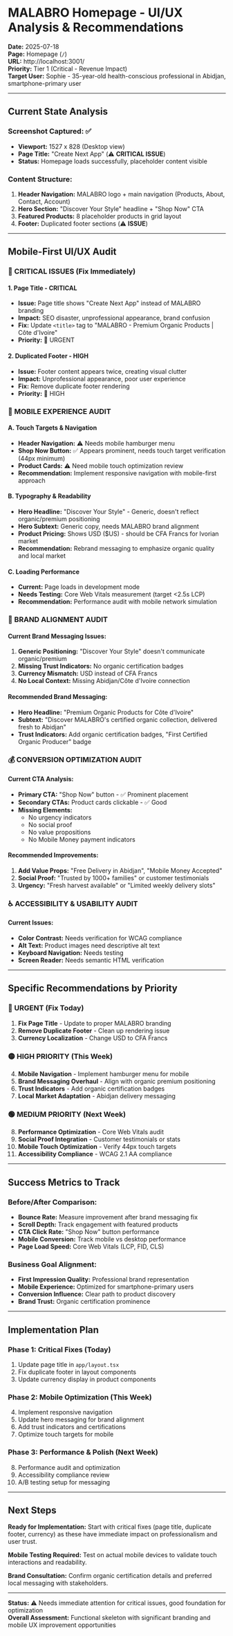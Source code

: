 # MALABRO Homepage - UI/UX Analysis & Recommendations

**Date:** 2025-07-18  
**Page:** Homepage (`/`)  
**URL:** http://localhost:3001/  
**Priority:** Tier 1 (Critical - Revenue Impact)  
**Target User:** Sophie - 35-year-old health-conscious professional in Abidjan, smartphone-primary user

---

## **Current State Analysis**

### **Screenshot Captured:** ✅
- **Viewport:** 1527 x 828 (Desktop view)
- **Page Title:** "Create Next App" (⚠️ **CRITICAL ISSUE**)
- **Status:** Homepage loads successfully, placeholder content visible

### **Content Structure:**
1. **Header Navigation:** MALABRO logo + main navigation (Products, About, Contact, Account)
2. **Hero Section:** "Discover Your Style" headline + "Shop Now" CTA
3. **Featured Products:** 8 placeholder products in grid layout
4. **Footer:** Duplicated footer sections (⚠️ **ISSUE**)

---

## **Mobile-First UI/UX Audit**

### **🚨 CRITICAL ISSUES (Fix Immediately)**

#### **1. Page Title - CRITICAL**
- **Issue:** Page title shows "Create Next App" instead of MALABRO branding
- **Impact:** SEO disaster, unprofessional appearance, brand confusion
- **Fix:** Update `<title>` tag to "MALABRO - Premium Organic Products | Côte d'Ivoire"
- **Priority:** 🔴 URGENT

#### **2. Duplicated Footer - HIGH**
- **Issue:** Footer content appears twice, creating visual clutter
- **Impact:** Unprofessional appearance, poor user experience
- **Fix:** Remove duplicate footer rendering
- **Priority:** 🔴 HIGH

### **📱 MOBILE EXPERIENCE AUDIT**

#### **A. Touch Targets & Navigation**
- **Header Navigation:** ⚠️ Needs mobile hamburger menu
- **Shop Now Button:** ✅ Appears prominent, needs touch target verification (44px minimum)
- **Product Cards:** ⚠️ Need mobile touch optimization review
- **Recommendation:** Implement responsive navigation with mobile-first approach

#### **B. Typography & Readability**
- **Hero Headline:** "Discover Your Style" - Generic, doesn't reflect organic/premium positioning
- **Hero Subtext:** Generic copy, needs MALABRO brand alignment
- **Product Pricing:** Shows USD ($US) - should be CFA Francs for Ivorian market
- **Recommendation:** Rebrand messaging to emphasize organic quality and local market

#### **C. Loading Performance**
- **Current:** Page loads in development mode
- **Needs Testing:** Core Web Vitals measurement (target <2.5s LCP)
- **Recommendation:** Performance audit with mobile network simulation

### **🎯 BRAND ALIGNMENT AUDIT**

#### **Current Brand Messaging Issues:**
1. **Generic Positioning:** "Discover Your Style" doesn't communicate organic/premium
2. **Missing Trust Indicators:** No organic certification badges
3. **Currency Mismatch:** USD instead of CFA Francs
4. **No Local Context:** Missing Abidjan/Côte d'Ivoire connection

#### **Recommended Brand Messaging:**
- **Hero Headline:** "Premium Organic Products for Côte d'Ivoire"
- **Subtext:** "Discover MALABRO's certified organic collection, delivered fresh to Abidjan"
- **Trust Indicators:** Add organic certification badges, "First Certified Organic Producer" badge

### **💰 CONVERSION OPTIMIZATION AUDIT**

#### **Current CTA Analysis:**
- **Primary CTA:** "Shop Now" button - ✅ Prominent placement
- **Secondary CTAs:** Product cards clickable - ✅ Good
- **Missing Elements:**
  - No urgency indicators
  - No social proof
  - No value propositions
  - No Mobile Money payment indicators

#### **Recommended Improvements:**
1. **Add Value Props:** "Free Delivery in Abidjan", "Mobile Money Accepted"
2. **Social Proof:** "Trusted by 1000+ families" or customer testimonials
3. **Urgency:** "Fresh harvest available" or "Limited weekly delivery slots"

### **♿ ACCESSIBILITY & USABILITY AUDIT**

#### **Current Issues:**
- **Color Contrast:** Needs verification for WCAG compliance
- **Alt Text:** Product images need descriptive alt text
- **Keyboard Navigation:** Needs testing
- **Screen Reader:** Needs semantic HTML verification

---

## **Specific Recommendations by Priority**

### **🔴 URGENT (Fix Today)**
1. **Fix Page Title** - Update to proper MALABRO branding
2. **Remove Duplicate Footer** - Clean up rendering issue
3. **Currency Localization** - Change USD to CFA Francs

### **🟡 HIGH PRIORITY (This Week)**
4. **Mobile Navigation** - Implement hamburger menu for mobile
5. **Brand Messaging Overhaul** - Align with organic premium positioning
6. **Trust Indicators** - Add organic certification badges
7. **Local Market Adaptation** - Abidjan delivery messaging

### **🟢 MEDIUM PRIORITY (Next Week)**
8. **Performance Optimization** - Core Web Vitals audit
9. **Social Proof Integration** - Customer testimonials or stats
10. **Mobile Touch Optimization** - Verify 44px touch targets
11. **Accessibility Compliance** - WCAG 2.1 AA compliance

---

## **Success Metrics to Track**

### **Before/After Comparison:**
- **Bounce Rate:** Measure improvement after brand messaging fix
- **Scroll Depth:** Track engagement with featured products
- **CTA Click Rate:** "Shop Now" button performance
- **Mobile Conversion:** Track mobile vs desktop performance
- **Page Load Speed:** Core Web Vitals (LCP, FID, CLS)

### **Business Goal Alignment:**
- **First Impression Quality:** Professional brand representation
- **Mobile Experience:** Optimized for smartphone-primary users
- **Conversion Influence:** Clear path to product discovery
- **Brand Trust:** Organic certification prominence

---

## **Implementation Plan**

### **Phase 1: Critical Fixes (Today)**
1. Update page title in `app/layout.tsx`
2. Fix duplicate footer in layout components
3. Update currency display in product components

### **Phase 2: Mobile Optimization (This Week)**
4. Implement responsive navigation
5. Update hero messaging for brand alignment
6. Add trust indicators and certifications
7. Optimize touch targets for mobile

### **Phase 3: Performance & Polish (Next Week)**
8. Performance audit and optimization
9. Accessibility compliance review
10. A/B testing setup for messaging

---

## **Next Steps**

**Ready for Implementation:** Start with critical fixes (page title, duplicate footer, currency) as these have immediate impact on professionalism and user trust.

**Mobile Testing Required:** Test on actual mobile devices to validate touch interactions and readability.

**Brand Consultation:** Confirm organic certification details and preferred local messaging with stakeholders.

---

**Status:** ⚠️ Needs immediate attention for critical issues, good foundation for optimization  
**Overall Assessment:** Functional skeleton with significant branding and mobile UX improvement opportunities
